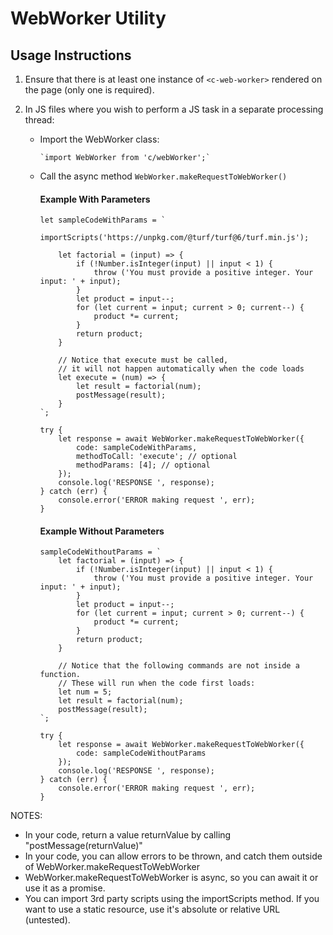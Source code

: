 # WebWorker Utility

## Usage Instructions

1. Ensure that there is at least one instance of `<c-web-worker>` rendered on the page (only one is required).

2. In JS files where you wish to perform a JS task in a separate processing thread:

   - Import the WebWorker class:

         `import WebWorker from 'c/webWorker';`


   - Call the async method `WebWorker.makeRequestToWebWorker()`

        #### Example With Parameters
        ```
        let sampleCodeWithParams = `
            importScripts('https://unpkg.com/@turf/turf@6/turf.min.js');

            let factorial = (input) => {
                if (!Number.isInteger(input) || input < 1) {
                    throw ('You must provide a positive integer. Your input: ' + input);
                }
                let product = input--;
                for (let current = input; current > 0; current--) {
                    product *= current;
                }
                return product;
            }

            // Notice that execute must be called,
            // it will not happen automatically when the code loads
            let execute = (num) => {
                let result = factorial(num);
                postMessage(result);
            }
        `;
        
        try {
            let response = await WebWorker.makeRequestToWebWorker({
                code: sampleCodeWithParams,
                methodToCall: 'execute'; // optional
                methodParams: [4]; // optional
            });
            console.log('RESPONSE ', response);
        } catch (err) {
            console.error('ERROR making request ', err);
        }
        ```

        #### Example Without Parameters
        ```
        sampleCodeWithoutParams = `
            let factorial = (input) => {
                if (!Number.isInteger(input) || input < 1) {
                    throw ('You must provide a positive integer. Your input: ' + input);
                }
                let product = input--;
                for (let current = input; current > 0; current--) {
                    product *= current;
                }
                return product;
            }

            // Notice that the following commands are not inside a function.
            // These will run when the code first loads:
            let num = 5;
            let result = factorial(num);
            postMessage(result);
        `;
        
        try {
            let response = await WebWorker.makeRequestToWebWorker({
                code: sampleCodeWithoutParams
            });
            console.log('RESPONSE ', response);
        } catch (err) {
            console.error('ERROR making request ', err);
        }
        ```


NOTES:
 - In your code, return a value returnValue by calling "postMessage(returnValue)"
 - In your code, you can allow errors to be thrown, and catch them outside of WebWorker.makeRequestToWebWorker
 - WebWorker.makeRequestToWebWorker is async, so you can await it or use it as a promise.
 - You can import 3rd party scripts using the importScripts method. If you want to use a static resource, use it's absolute or relative URL (untested).
